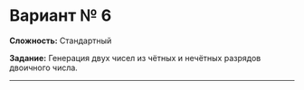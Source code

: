 # Вариант № 6
**Сложность:** Стандартный

**Задание:**  Генерация двух чисел из чётных и нечётных разрядов двоичного числа.

---